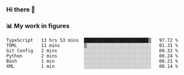 ### Hi there 👋

### 📊 My work in figures

<!--START_SECTION:waka-->

```text
TypeScript   13 hrs 53 mins  ████████████████████████▒   97.72 %
TOML         11 mins         ▒░░░░░░░░░░░░░░░░░░░░░░░░   01.31 %
Git Config   2 mins          ░░░░░░░░░░░░░░░░░░░░░░░░░   00.32 %
Python       2 mins          ░░░░░░░░░░░░░░░░░░░░░░░░░   00.24 %
Bash         1 min           ░░░░░░░░░░░░░░░░░░░░░░░░░   00.21 %
XML          1 min           ░░░░░░░░░░░░░░░░░░░░░░░░░   00.14 %
```

<!--END_SECTION:waka-->
